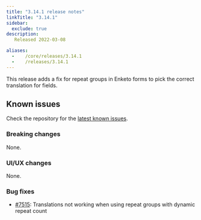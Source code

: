 ```yaml
---
title: "3.14.1 release notes"
linkTitle: "3.14.1"
sidebar:
  exclude: true
description:
   Released 2022-03-08

aliases:
  -    /core/releases/3.14.1
  -    /releases/3.14.1
---
```


This release adds a fix for repeat groups in Enketo forms to pick the correct translation for fields.

## Known issues

Check the repository for the [latest known issues](https://github.com/medic/cht-core/issues?q=is%3Aissue+label%3A%22Affects%3A+3.14.1%22).

### Breaking changes

None.

### UI/UX changes

None.

### Bug fixes

- [#7515](https://github.com/medic/cht-core/issues/7515): Translations not working when using repeat groups with dynamic repeat count

